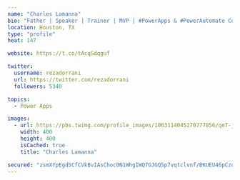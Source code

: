 ```yaml
---
name: "Charles Lamanna"
bio: "Father | Speaker | Trainer | MVP | #PowerApps & #PowerAutomate Community Super User | YouTuber Right-pointing triangle http://youtube.com/c/rezadorrani | Learn - Share - Clockwise rightwards and leftwards open circle arrows"
location: Houston, TX
type: "profile"
heat: 147

website: https://t.co/tAcqSdqguf

twitter:
  username: rezadorrani
  url: https://twitter.com/rezadorrani
  followers: 5340

topics:
  - Power Apps

images:
  - url: https://pbs.twimg.com/profile_images/1063114045270777856/qeT-jpWr_400x400.jpg
    width: 400
    height: 400
    isCached: true
    title: "Charles Lamanna"

secured: "zsmXYpEgd5CfCVkBvIAsChoc0N1WhgIWQ7GJGQ5p7vqtclvnf/BKUEU46pCzqiVcYUsuiOOlKQ1FpjzPrgaIRKb2dIa4yQZ8kfWZoKlxiUCEMfN+ClcxF6yWlVX8jiJUg/a2SmkjaqBgj/L99bbZdnqdkNWmifOJJgJm7S+IA8GZc3AGevyXUqL25oEDWz7w6i6seNhRlHJG85Z8X7s+HqVKw2z7XkcM3Wc8cPiZSvRpKoUg3zjpKC8pKG3Y4RqSx6dr8drQpm6jFWt+u2SMYusejAK1hPAMhggcwUX6bBiyEM1pe3cubs3w7nfjC90jajTpVXvei9/OqP6NO9bSTaowJ8oSZTBseIor6UHCOQyTELBM+faadOC+5Yt7OFTtTxjrsGSh/EJmMngfaqFvGw/Rg/kUXdm9pgiZGfRWcmM=;u4TMq47RsEhDpr/b9I129g=="
---
```


